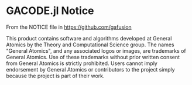 # GACODE.jl Notice

From the NOTICE file in https://github.com/gafusion

This product contains software and algorithms developed at General Atomics by the Theory and Computational Science group. The names "General Atomics", and any associated logos or images, are trademarks of General Atomics. Use of these trademarks without prior written consent from General Atomics is strictly prohibited. Users cannot imply endorsement by General Atomics or contributors to the project simply because the project is part of their work.
